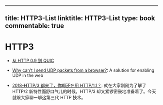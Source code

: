 
---
title: HTTP3-List
linktitle: HTTP3-List
type: book
commentable: true
---

# HTTP3

- [从 HTTP 0.9 到 QUIC](https://zhuanlan.zhihu.com/p/23366045)

- [Why can't I send UDP packets from a browser?](http://new.gafferongames.com/post/why_cant_i_send_udp_packets_from_a_browser/): A solution for enabling UDP in the web

- [2018-HTTP/3 都来了，你却还在用 HTTP/1.1？](https://zhuanlan.zhihu.com/p/58668946): 就在大家刚刚为了解了 HTTP/2 新特性而舒口气儿的时候，HTTP/3 却又紧锣密鼓地准备着了。今天就跟大家聊一聊这第三代 HTTP 技术。

    